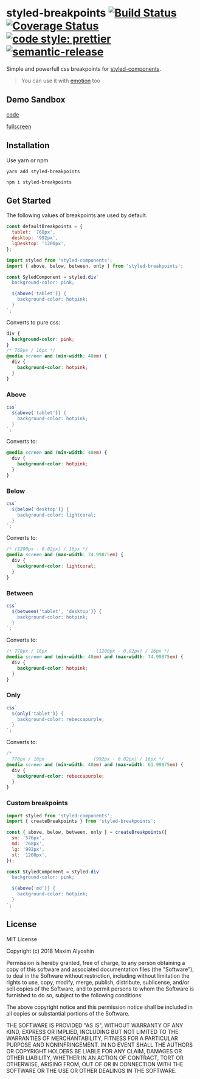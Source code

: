 # styled-breakpoints [![Build Status](https://travis-ci.org/mg901/styled-breakpoints.svg?branch=master)](https://travis-ci.org/mg901/styled-breakpoints) [![Coverage Status](https://coveralls.io/repos/github/mg901/styled-breakpoints/badge.svg?branch=master)](https://coveralls.io/github/mg901/styled-breakpoints?branch=master) [![code style: prettier](https://img.shields.io/badge/code_style-prettier-ff69b4.svg)](https://github.com/prettier/prettier) [![semantic-release](https://img.shields.io/badge/%20%20%F0%9F%93%A6%F0%9F%9A%80-semantic--release-e10079.svg)](https://github.com/semantic-release/semantic-release)

Simple and powerfull css breakpoints for [styled-components](https://github.com/styled-components/styled-components).

> You can use it with [emotion](https://github.com/emotion-js/emotion) too

## Demo Sandbox

[code](https://codesandbox.io/s/23583q00o0)

[fullscreen](https://23583q00o0.codesandbox.io/)

## Installation

Use yarn or npm

```
yarn add styled-breakpoints
```

```
npm i styled-breakpoints
```

## Get Started

The following values of breakpoints are used by default.

```js
const defaultBreakpoints = {
  tablet: '768px',
  desktop: '992px',
  lgDesktop: '1200px',
};
```

```js
import styled from 'styled-components';
import { above, below, between, only } from 'styled-breakpoints';

const SyledComponent = styled.div`
  background-color: pink;

  ${above('tablet')} {
    background-color: hotpink;
  }
`;
```

Converts to pure css:

```css
div {
  background-color: pink;
}
/* 768px / 16px */
@media screen and (min-width: 48em) {
  div {
    background-color: hotpink;
  }
}
```

### Above

```js
css`
  ${above('tablet')} {
    background-color: hotpink;
  }
`;
```

Converts to:

```css
@media screen and (min-width: 48em) {
  div {
    background-color: hotpink;
  }
}
```

### Below

```js
css`
  ${below('desktop')} {
    background-color: lightcoral;
  }
`;
```

Converts to:

```css
/* (1200px - 0.02px) / 16px */
@media screen and (max-width: 74.99875em) {
  div {
    background-color: lightcoral;
  }
}
```

### Between

```js
css`
  ${between('tablet', 'desktop')} {
    background-color: hotpink;
  }
`;
```

Converts to:

```css
/* 778px / 16px                  (1200px - 0.02px) / 16px */
@media screen and (min-width: 48em) and (max-width: 74.99875em) {
  div {
    background-color: hotpink;
  }
}
```

### Only

```js
css`
  ${only('tablet')} {
    background-color: rebeccapurple;
  }
`;
```

Converts to:

```css
/*
  778px / 16px                  (992px - 0.02px) / 16px */
@media screen and (min-width: 48em) and (max-width: 61.99875em) {
  div {
    background-color: rebeccapurple;
  }
}
```

### Custom breakpoints

```js
import styled from 'styled-components';
import { createBreakpoints } from 'styled-breakpoints';

const { above, below, between, only } = createBreakpoints({
  sm: '576px',
  md: '768px',
  lg: '992px',
  xl: '1200px',
});

const StyledComponent = styled.div`
  background-color: pink;

  ${above('md')} {
    background-color: hotpink;
  }
`;
```

## License

MIT License

Copyright (c) 2018 Maxim Alyoshin

Permission is hereby granted, free of charge, to any person obtaining a copy
of this software and associated documentation files (the "Software"), to deal
in the Software without restriction, including without limitation the rights
to use, copy, modify, merge, publish, distribute, sublicense, and/or sell
copies of the Software, and to permit persons to whom the Software is
furnished to do so, subject to the following conditions:

The above copyright notice and this permission notice shall be included in all
copies or substantial portions of the Software.

THE SOFTWARE IS PROVIDED "AS IS", WITHOUT WARRANTY OF ANY KIND, EXPRESS OR
IMPLIED, INCLUDING BUT NOT LIMITED TO THE WARRANTIES OF MERCHANTABILITY,
FITNESS FOR A PARTICULAR PURPOSE AND NONINFRINGEMENT. IN NO EVENT SHALL THE
AUTHORS OR COPYRIGHT HOLDERS BE LIABLE FOR ANY CLAIM, DAMAGES OR OTHER
LIABILITY, WHETHER IN AN ACTION OF CONTRACT, TORT OR OTHERWISE, ARISING FROM,
OUT OF OR IN CONNECTION WITH THE SOFTWARE OR THE USE OR OTHER DEALINGS IN THE
SOFTWARE.
